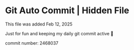 # Git Auto Commit | Hidden File

This file was added Feb 12, 2025

Just for fun and keeping my daily git commit active 🤪

commit number: 2468037
